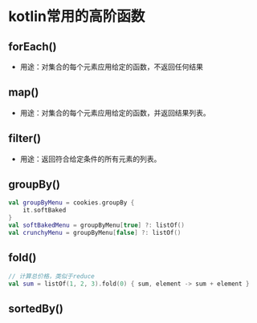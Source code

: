 # kotlin常用的高阶函数

## forEach()
- 用途：对集合的每个元素应用给定的函数，不返回任何结果

## map()
- 用途：对集合的每个元素应用给定的函数，并返回结果列表。

## filter()
- 用途：返回符合给定条件的所有元素的列表。

## groupBy()
```kt
val groupByMenu = cookies.groupBy {
    it.softBaked
}
val softBakedMenu = groupByMenu[true] ?: listOf()
val crunchyMenu = groupByMenu[false] ?: listOf()
```

## fold()
```kt
// 计算总价格，类似于reduce
val sum = listOf(1, 2, 3).fold(0) { sum, element -> sum + element }
```

## sortedBy()
